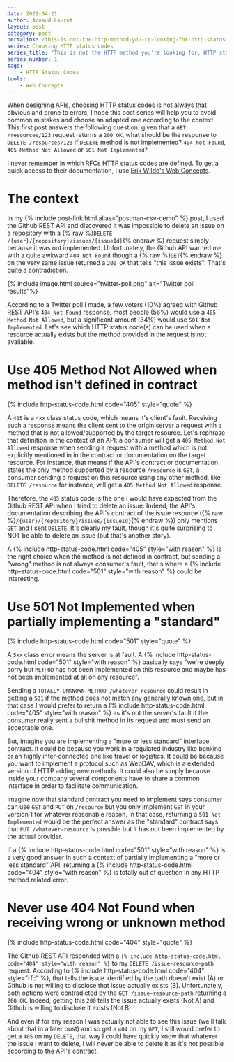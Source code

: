 ```yaml
---
date: 2021-04-21
author: Arnaud Lauret
layout: post
category: post
permalink: /this-is-not-the-http-method-you-re-looking-for-http-status-code-404-vs-405-vs-501/
series: Choosing HTTP status codes
series_title: "This is not the HTTP method you're looking for, HTTP status code 404 vs 405 vs 501"
series_number: 1
tags:
    - HTTP Status Codes
tools:
    - Web Concepts
---
```


When designing APIs, choosing HTTP status codes is not always that obvious and prone to errors, I hope this post series will help you to avoid common mistakes and choose an adapted one according to the context.
This first post answers the following question: given that a `GET /resources/123` request returns a `200 OK`, what should be the response to `DELETE /resources/123` if `DELETE` method is not implemented? `404 Not Found`, `405 Method Not Allowed` or `501 Not Implemented`?
<!--more-->

<div class="alert alert-info" role="alert">
I never remember in which RFCs HTTP status codes are defined.
To get a quick access to their documentation, I use <a href="https://webconcepts.info/concepts/http-status-code/" class="alert-link">Erik Wilde's Web Concepts</a>.
</div>

# The context

In my {% include post-link.html alias="postman-csv-demo" %} post, I used the Github REST API and discovered it was impossible to delete an issue on a repository with a {% raw %}`DELETE /{user}/{repository}/issues/{issueId}`{% endraw %} request simply because it was not implemented.
Unfortunately, the Github API warned me with a quite awkward `404 Not Found` though a {% raw %}`GET`{% endraw %} on the very same issue returned a `200 OK` that tells "this issue exists".
That's quite a contradiction.

{% include image.html source="twitter-poll.png" alt="Twitter poll results"%}

According to a Twitter poll I made, a few voters (10%) agreed with Github REST API's `404 Not Found` response, most people (56%) would use a `405 Method Not Allowed`, but a significant amount (34%) would use `501 Not Implemented`.
Let's see which HTTP status code(s) can be used when a resource actually exists but the method provided in the request is not available.

# Use 405 Method Not Allowed when method isn't defined in contract

{% include http-status-code.html code="405" style="quote" %}

A `405` is a `4xx` class status code, which means it's client's fault.
Receiving such a response means the client sent to the origin server a request with a method that is not allowed/supported by the target resource.
Let's rephrase that definition in the context of an API:
a consumer will get a `405 Method Not Allowed` response when sending a request with a method which is not explicitly mentioned in in the contract or documentation on the target resource.
For instance, that means if the API's contract or documentation states the only method supported by a resource `/resource` is `GET`, a consumer sending a request on this resource using any other method, like `DELETE /resource` for instance, will get a `405 Method Not Allowed` response.

Therefore, the `405` status code is the one I would have expected from the Github REST API when I tried to delete an issue.
Indeed, the API's documentation describing the API's contract of the issue resource ({% raw %}`/{user}/{repository}/issues/{issueId}`{% endraw %}) only mentions `GET` and I sent `DELETE`.
It's clearly my fault, though it's quite surprising to NOT be able to delete an issue (but that's another story).

A {% include http-status-code.html code="405" style="with reason" %} is the right choice when the method is not defined in contract, but sending a "wrong" method is not always consumer's fault, that's where a {% include http-status-code.html code="501" style="with reason" %} could be interesting.

# Use 501 Not Implemented when partially implementing a "standard"

{% include http-status-code.html code="501" style="quote" %}

A `5xx` class error means the server is at fault.
A {% include http-status-code.html code="501" style="with reason" %} basically says "we're deeply sorry but `METHOD` has not been implemented on this resource and maybe has not been implemented at all on any resource".

Sending a `TOTALLY-UNKNOWN-METHOD /whatever-resource` could result in getting a `501` if the method does not match any [generally known one](https://webconcepts.info/concepts/http-method/), but in that case I would prefer to return a {% include http-status-code.html code="405" style="with reason" %} as it's not the server's fault if the consumer really sent a bullshit method in its request and must send an acceptable one.

But, imagine you are implementing a "more or less standard" interface contract.
It could be because you work in a regulated industry like banking or an highly inter-connected one like travel or logistics.
It could be because you want to implement a protocol such as WebDAV, which is a extended version of HTTP adding new methods.
It could also be simply because inside your company several components have to share a common interface in order to facilitate communication.

Imagine now that standard contract you need to implement says consumer can use `GET` and `PUT` on `/resource` but you only implement `GET` in your version 1 for whatever reasonable reason.
In that case, returning a `501 Not Implemented` would be the perfect answer as the "standard" contract says that `PUT /whatever-resource` is possible but it has not been implemented by the actual provider.

If a {% include http-status-code.html code="501" style="with reason" %} is a very good answer in such a context of partially implementing a "more or less standard" API, returning a {% include http-status-code.html code="404" style="with reason" %} is totally out of question in any HTTP method related error.

# Never use 404 Not Found when receiving wrong or unknown method

{% include http-status-code.html code="404" style="quote" %}

The Github REST API responded with a `{% include http-status-code.html code="404" style="with reason" %}` to my `DELETE /issue-resource-path` request.
According to {% include http-status-code.html code="404" style="rfc" %}, that tells the issue identified by the path doesn't exist (A) or Github is not willing to disclose that issue actually exists (B).
Unfortunately, both options were contradicted by the `GET /issue-resource-path` returning a `200 OK`.
Indeed, getting this `200` tells the issue actually exists (Not A) and Github is willing to disclose it exists (Not B).

And even if for any reason I was actually not able to see this issue (we'll talk about that in a later post) and so get a `404` on my `GET`, I still would prefer to get a `405` on my `DELETE`, that way I could have quickly know that whatever the issue I want to delete, I will never be able to delete it as it's not possible according to the API's contract.